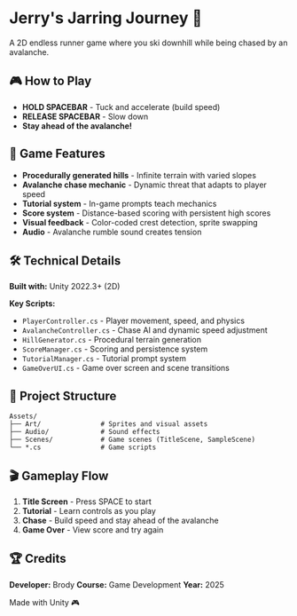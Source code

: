 # Jerry's Jarring Journey 🎿

A 2D endless runner game where you ski downhill while being chased by an avalanche.

## 🎮 How to Play

- **HOLD SPACEBAR** - Tuck and accelerate (build speed)
- **RELEASE SPACEBAR** - Slow down
- **Stay ahead of the avalanche!**

## 🎯 Game Features

- **Procedurally generated hills** - Infinite terrain with varied slopes
- **Avalanche chase mechanic** - Dynamic threat that adapts to player speed
- **Tutorial system** - In-game prompts teach mechanics
- **Score system** - Distance-based scoring with persistent high scores
- **Visual feedback** - Color-coded crest detection, sprite swapping
- **Audio** - Avalanche rumble sound creates tension

## 🛠️ Technical Details

**Built with:** Unity 2022.3+ (2D)

**Key Scripts:**
- `PlayerController.cs` - Player movement, speed, and physics
- `AvalancheController.cs` - Chase AI and dynamic speed adjustment
- `HillGenerator.cs` - Procedural terrain generation
- `ScoreManager.cs` - Scoring and persistence system
- `TutorialManager.cs` - Tutorial prompt system
- `GameOverUI.cs` - Game over screen and scene transitions

## 📁 Project Structure

```
Assets/
├── Art/               # Sprites and visual assets
├── Audio/             # Sound effects
├── Scenes/            # Game scenes (TitleScene, SampleScene)
└── *.cs               # Game scripts
```

## 🎬 Gameplay Flow

1. **Title Screen** - Press SPACE to start
2. **Tutorial** - Learn controls as you play
3. **Chase** - Build speed and stay ahead of the avalanche
4. **Game Over** - View score and try again

## 🏆 Credits

**Developer:** Brody
**Course:** Game Development
**Year:** 2025

Made with Unity 🎮

